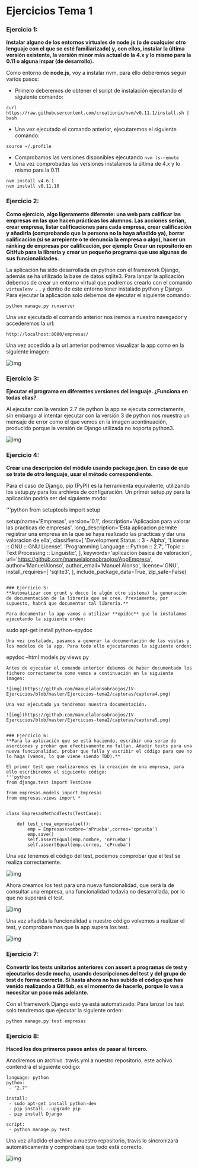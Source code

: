 # Ejercicios Tema 1

### Ejercicio 1:
**Instalar alguno de los entornos virtuales de node.js (o de cualquier otro lenguaje con el que se esté familiarizado) y, con ellos, instalar la última versión existente, la versión minor más actual de la 4.x y lo mismo para la 0.11 o alguna impar (de desarrollo).**

Como entorno de **node.js**, voy a instalar nvm, para ello deberemos seguir varios pasos:

- Primero deberemos de obtener el script de instalación ejecutando el siguiente comando:   
```
curl https://raw.githubusercontent.com/creationix/nvm/v0.11.1/install.sh | bash
``` 
- Una vez ejecutado el comando anterior, ejecutaremos el siguiente comando:
```
source ~/.profile
```
- Comprobamos las versiones disponibles ejecutando ```nvm ls-remote```
- Una vez comprobadas las versiones instalamos la última de 4.x y lo mismo para la 0.11
```
nvm install v4.6.1
nvm install v0.11.16
``` 

### Ejercicio 2:
**Como ejercicio, algo ligeramente diferente: una web para calificar las empresas en las que hacen prácticas los alumnos. Las acciones serían, crear empresa, listar calificaciones para cada empresa, crear calificación y añadirla (comprobando que la persona no la haya añadido ya), borrar calificación (si se arrepiente o te denuncia la empresa o algo), hacer un ránking de empresas por calificación, por ejemplo Crear un repositorio en GitHub para la librería y crear un pequeño programa que use algunas de sus funcionalidades.**  

La aplicación ha sido desarrollada en python con el framework Django, además se ha utilizado la base de datos sqlite3. Para lanzar la aplicación debemos de crear un entorno virtual que podremos crearlo con el comando ```virtualenv .``` , y dentro de este entorno tener instalado python y Django. Para ejecutar la aplicación solo debemos de ejecutar el siguiente comando:
```
python manage.py runserver
```
Una vez ejecutado el comando anterior nos iremos a nuestro navegador y accederemos la url: 
```
http://localhost:8000/empresas/
```
Una vez accedido a la url anterior podremos visualizar la app como en la siguiente imagen:

![img](https://github.com/manuelalonsobraojos/IV-Ejercicios/blob/master/Ejercicios-tema2/capturas/captura2.png)


### Ejercicio 3:
**Ejecutar el programa en diferentes versiones del lenguaje. ¿Funciona en todas ellas?**

Al ejecutar con la version 2.7 de python la app se ejecuta correctamente, sin embargo al intentar ejecutar con la versión 3 de python nos muestra un mensaje de error como el que vemos en la imagen acontinuación, producido porque la versión de Django utilizada no soporta python3.

![img](https://github.com/manuelalonsobraojos/IV-Ejercicios/blob/master/Ejercicios-tema2/capturas/captura3.png)

### Ejercicio 4:
**Crear una descripción del módulo usando package.json. En caso de que se trate de otro lenguaje, usar el método correspondiente.**

Para el caso de Django, pip (PyPI) es la herramienta equivalente, utilizando los setup.py para los archivos de configuración. Un primer setup.py para la aplicación podría ser del siguiente modo:

'''python
from setuptools import setup

setup(name='Empresas',
      version='0.1',
      description='Aplicacion para valorar las practicas de empresas',
      long_description='Esta aplicacion permite registrar una empresa en la que se haya realizado las practicas y dar una valoracion de ella',
      classifiers=[
        'Development Status :: 3 - Alpha',
        'License :: GNU :: GNU License',
        'Programming Language :: Python :: 2.7',
        'Topic :: Text Processing :: Linguistic',
      ],
      keywords='aplicacion basica de valoracion',
      url='https://github.com/manuelalonsobraojos/AppEmpresa',
      author='ManuelAlonso',
      author_email='Manuel Alonso',
      license='GNU',
      install_requires=[
          'sqlite3',
      ],
      include_package_data=True,
      zip_safe=False)
```

### Ejercicio 5:
**Automatizar con grunt y docco (o algún otro sistema) la generación de documentación de la librería que se cree. Previamente, por supuesto, habrá que documentar tal librería.**

Para documentar la app vamos a utilizar **epidoc** que lo instalamos ejecutando la siguiente orden:
```
sudo apt-get install python-epydoc
```
Una vez instalado, pasamos a generar la documentación de las vistas y los modelos de la app. Para todo ello ejecutaremos la siguiente orden:
```
epydoc –html models.py views.py
```
Antes de ejecutar el comando anterior debemos de haber documentado los fichero correctamente como vemos a continuación en la siguiente imagen:

![img](https://github.com/manuelalonsobraojos/IV-Ejercicios/blob/master/Ejercicios-tema2/capturas/captura4.png)

Una vez ejecutado ya tendremos nuestra documentación.

![img](https://github.com/manuelalonsobraojos/IV-Ejercicios/blob/master/Ejercicios-tema2/capturas/captura5.png)


### Ejercicio 6:
**Para la aplicación que se está haciendo, escribir una serie de aserciones y probar que efectivamente no fallan. Añadir tests para una nueva funcionalidad, probar que falla y escribir el código para que no lo haga (vamos, lo que viene siendo TDD).**

El primer test que realizaremos es la creación de una empresa, para ello escribiremos el siguiente código:
'''python
from django.test import TestCase

from empresas.models import Empresas
from empresas.views import *


class EmpresasMethodTests(TestCase):

	def test_crea_empresa(self):
		emp = Empresas(nombre='nPrueba',correo='cprueba')
		emp.save()
		self.assertEqual(emp.nombre, 'nPrueba')
		self.assertEqual(emp.correo, 'cPrueba')

```
Una vez tenemos el código del test, podemos comprobar que el test se realiza correctamente.

![img](https://github.com/manuelalonsobraojos/IV-Ejercicios/blob/master/Ejercicios-tema2/capturas/captura6.png)

Ahora creamos los test para una nueva funcionalidad, que será la de consultar una empresa, una funcionalidad todavia no desarrollada, por lo que no superará el test.

![img](https://github.com/manuelalonsobraojos/IV-Ejercicios/blob/master/Ejercicios-tema2/capturas/captura7.png)

Una vez añadida la funcionalidad a nuestro código volvemos a realizar el test, y comprobaremos que la app supera los test.

![img](https://github.com/manuelalonsobraojos/IV-Ejercicios/blob/master/Ejercicios-tema2/capturas/captura8.png)


### Ejercicio 7:
**Convertir los tests unitarios anteriores con assert a programas de test y ejecutarlos desde mocha, usando descripciones del test y del grupo de test de forma correcta. Si hasta ahora no has subido el código que has venido realizando a GitHub, es el momento de hacerlo, porque lo vas a necesitar un poco más adelante.**

Con el framework Django esto ya está automatizado. Para lanzar los test solo tendremos que ejecutar la siguiente orden:
```
python manage.py test empresas
```

### Ejercicio 8:
**Haced los dos primeros pasos antes de pasar al tercero.**

Anadiremos un archivo .travis.yml a nuestro repositorio, este achivo contendrá el siguiente código:
```
language: python
python:
 - "2.7"

install:
 - sudo apt-get install python-dev
 - pip install --upgrade pip 
 - pip install Django 

script:
 - python manage.py test
```
Una vez añadido el archivo a nuestro repositorio, travis lo sincronizará automáticamente y comprobará que todo está correcto.

![img](https://github.com/manuelalonsobraojos/IV-Ejercicios/blob/master/Ejercicios-tema2/capturas/Captura9.PNG)




